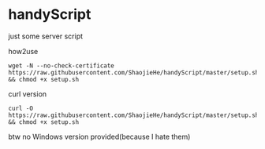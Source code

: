 # handyScript
just some server script

how2use 

	wget -N --no-check-certificate https://raw.githubusercontent.com/ShaojieHe/handyScript/master/setup.sh && chmod +x setup.sh

curl version

	curl -O https://raw.githubusercontent.com/ShaojieHe/handyScript/master/setup.sh && chmod +x setup.sh

btw no Windows version provided(because I hate them)
